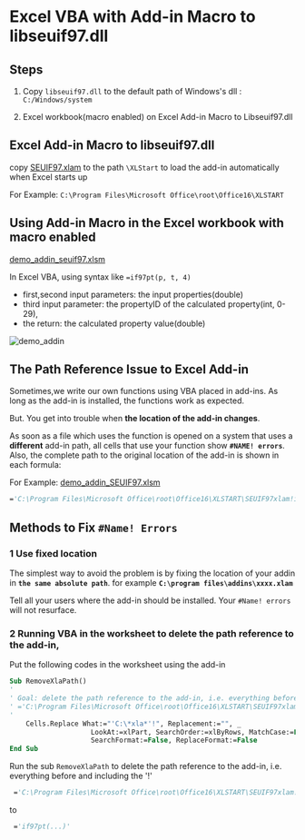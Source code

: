 # Excel VBA with Add-in Macro to libseuif97.dll   

## Steps

1. Copy `libseuif97.dll` to the default path of Windows's dll : `C:/Windows/system`

2. Excel workbook(macro enabled) on Excel Add-in Macro to Libseuif97.dll

## Excel Add-in Macro to libseuif97.dll

copy [SEUIF97.xlam](./SEUIF97.xlam) to the path `\XLStart` to load the add-in automatically when Excel starts up
   
   For Example: `C:\Program Files\Microsoft Office\root\Office16\XLSTART`

## Using Add-in Macro in the  Excel workbook with macro enabled 

[demo_addin_seuif97.xlsm](./demo_addin_seuif97.xlsm)

In Excel VBA, using syntax like `=if97pt(p, t, 4)`

* first,second input parameters: the input properties(double)
* third input parameter: the propertyID of the calculated property(int, 0-29), 
* the return: the calculated property value(double)

![demo_addin](./img/demo_addin.jpg)

## The Path Reference Issue to Excel Add-in 

Sometimes,we write our own functions using VBA placed in add-ins. As long as the add-in is installed, the functions work as expected. 

But. You get into trouble when **the location of the add-in changes**.

As soon as a file which uses the function is opened on a system that uses a **different** add-in path, all cells that use your function show **`#NAME! errors`**. Also, the complete path to the original location of the add-in is shown in each formula:

For Example: [demo_addin_SEUIF97.xlsm](./demo_addin_SEUIF97.xlsm)

```vb
='C:\Program Files\Microsoft Office\root\Office16\XLSTART\SEUIF97xlam!if97pt(A1,A2,4)
```

## Methods to Fix `#Name! Errors`

### 1 Use fixed location

The simplest way to avoid the problem is by fixing the location of your addin in **`the same absolute path`**.  for example **`C:\program files\addins\xxxx.xlam`**

Tell all your users where the add-in should be installed. Your `#Name! errors` will not resurface.

### 2 Running VBA in the worksheet to delete the path reference to the add-in,

Put the following codes in the worksheet using the add-in

```vb
Sub RemoveXlaPath()
'
' Goal: delete the path reference to the add-in, i.e. everything before and including the '!'
' ='C:\Program Files\Microsoft Office\root\Office16\XLSTART\SEUIF97xlam!if97pt(...)'
'
    Cells.Replace What:="'C:\*xla*'!", Replacement:="", _
                    LookAt:=xlPart, SearchOrder:=xlByRows, MatchCase:=False, _
                    SearchFormat:=False, ReplaceFormat:=False
End Sub
```

Run the sub `RemoveXlaPath` to delete the path reference to the add-in, i.e. everything before and including the '!'

```vb
 ='C:\Program Files\Microsoft Office\root\Office16\XLSTART\SEUIF97xlam!if97pt(...)'
```
to 

```vb
 ='if97pt(...)'
```
